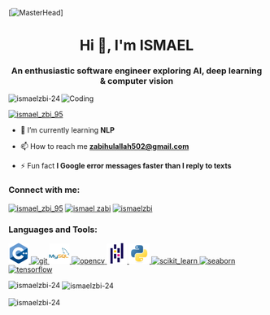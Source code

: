 [![MasterHead](https://tse1.mm.bing.net/th/id/OIP.eUUpZVsMF8yAHi6uW44f5gHaD-?pid=Api&P=0&h=220)]
<h1 align="center">Hi 👋, I'm ISMAEL</h1>
<h3 align="center">An enthusiastic software engineer exploring AI, deep learning & computer vision</h3>
<img align="right" alt="Coding" width="400" src="https://c.tenor.com/GfSX-u7VGM4AAAAC/coding.gif">

<p align="left"> <img src="https://komarev.com/ghpvc/?username=ismaelzbi-24&label=Profile%20views&color=0e75b6&style=flat" alt="ismaelzbi-24" /> </p>

<p align="left"> <a href="https://twitter.com/ismael_zbi_95" target="blank"><img src="https://img.shields.io/twitter/follow/ismael_zbi_95?logo=twitter&style=for-the-badge" alt="ismael_zbi_95" /></a> </p>

- 🌱 I’m currently learning **NLP**

- 📫 How to reach me **zabihulallah502@gmail.com**

- ⚡ Fun fact **I Google error messages faster than I reply to texts**

<h3 align="left">Connect with me:</h3>
<p align="left">
<a href="https://twitter.com/ismael_zbi_95" target="blank"><img align="center" src="https://raw.githubusercontent.com/rahuldkjain/github-profile-readme-generator/master/src/images/icons/Social/twitter.svg" alt="ismael_zbi_95" height="30" width="40" /></a>
<a href="https://linkedin.com/in/ismael zabi" target="blank"><img align="center" src="https://raw.githubusercontent.com/rahuldkjain/github-profile-readme-generator/master/src/images/icons/Social/linked-in-alt.svg" alt="ismael zabi" height="30" width="40" /></a>
<a href="https://instagram.com/ismaelzbi" target="blank"><img align="center" src="https://raw.githubusercontent.com/rahuldkjain/github-profile-readme-generator/master/src/images/icons/Social/instagram.svg" alt="ismaelzbi" height="30" width="40" /></a>
</p>

<h3 align="left">Languages and Tools:</h3>
<p align="left"> <a href="https://www.w3schools.com/cpp/" target="_blank" rel="noreferrer"> <img src="https://raw.githubusercontent.com/devicons/devicon/master/icons/cplusplus/cplusplus-original.svg" alt="cplusplus" width="40" height="40"/> </a> <a href="https://git-scm.com/" target="_blank" rel="noreferrer"> <img src="https://www.vectorlogo.zone/logos/git-scm/git-scm-icon.svg" alt="git" width="40" height="40"/> </a> <a href="https://www.mysql.com/" target="_blank" rel="noreferrer"> <img src="https://raw.githubusercontent.com/devicons/devicon/master/icons/mysql/mysql-original-wordmark.svg" alt="mysql" width="40" height="40"/> </a> <a href="https://opencv.org/" target="_blank" rel="noreferrer"> <img src="https://www.vectorlogo.zone/logos/opencv/opencv-icon.svg" alt="opencv" width="40" height="40"/> </a> <a href="https://pandas.pydata.org/" target="_blank" rel="noreferrer"> <img src="https://raw.githubusercontent.com/devicons/devicon/2ae2a900d2f041da66e950e4d48052658d850630/icons/pandas/pandas-original.svg" alt="pandas" width="40" height="40"/> </a> <a href="https://www.python.org" target="_blank" rel="noreferrer"> <img src="https://raw.githubusercontent.com/devicons/devicon/master/icons/python/python-original.svg" alt="python" width="40" height="40"/> </a> <a href="https://scikit-learn.org/" target="_blank" rel="noreferrer"> <img src="https://upload.wikimedia.org/wikipedia/commons/0/05/Scikit_learn_logo_small.svg" alt="scikit_learn" width="40" height="40"/> </a> <a href="https://seaborn.pydata.org/" target="_blank" rel="noreferrer"> <img src="https://seaborn.pydata.org/_images/logo-mark-lightbg.svg" alt="seaborn" width="40" height="40"/> </a> <a href="https://www.tensorflow.org" target="_blank" rel="noreferrer"> <img src="https://www.vectorlogo.zone/logos/tensorflow/tensorflow-icon.svg" alt="tensorflow" width="40" height="40"/> </a> </p>

<p><img align="left" src="https://github-readme-stats.vercel.app/api/top-langs?username=ismaelzbi-24&show_icons=true&locale=en&layout=compact" alt="ismaelzbi-24" /></p>

<p>&nbsp;<img align="center" src="https://github-readme-stats.vercel.app/api?username=ismaelzbi-24&show_icons=true&locale=en" alt="ismaelzbi-24" /></p>

<p><img align="center" src="https://github-readme-streak-stats.herokuapp.com/?user=ismaelzbi-24&" alt="ismaelzbi-24" /></p>
